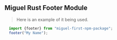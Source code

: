 ## Miguel Rust Footer Module
> Here is an example of it being used.
```javascript
  import {footer} from "miguel-first-npm-package";
  footer("My Name");
```
